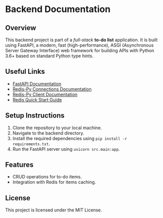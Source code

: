 # Backend Documentation

## Overview
This backend project is part of a *full-stack* **to-do list** application. It is built using FastAPI, a modern, fast (high-performance), ASGI (Asynchronous Server Gateway Interface) web framework for building APIs with Python 3.6+ based on standard Python type hints.

## Useful Links
- [FastAPI Documentation](https://fastapi.tiangolo.com/)
- [Redis-Py Connections Documentation](https://redis-py.readthedocs.io/en/stable/connections.html#id1)
- [Redis-Py Client Documentation](https://redis.io/docs/latest/develop/connect/clients/python/redis-py/)
- [Redis Quick Start Guide](https://redis.io/learn/howtos/quick-start)

## Setup Instructions
1. Clone the repository to your local machine.
2. Navigate to the backend directory.
3. Install the required dependencies using `pip install -r requirements.txt`.
4. Run the FastAPI server using `uvicorn src.main:app`.

## Features
<!-- - User authentication and authorization. -->
- CRUD operations for to-do items.
- Integration with Redis for items caching.

## License
This project is licensed under the MIT License.